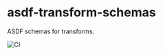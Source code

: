 # asdf-transform-schemas
ASDF schemas for transforms.

![CI](https://github.com/asdf-format/asdf-transform-schemas/workflows/CI/badge.svg)
